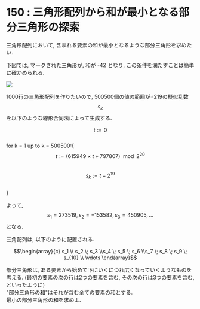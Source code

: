 # 150 : 三角形配列から和が最小となる部分三角形の探索

三角形配列において, 含まれる要素の和が最小となるような部分三角形を求めたい.

下図では, マークされた三角形が, 和が -42 となり, この条件を満たすことは簡単に確かめられる.

![](https://projecteuler.net/project/images/p150.gif)

1000行の三角形配列を作りたいので, 500500個の値の範囲が±219の擬似乱数$$s_k$$を以下のような線形合同法によって生成する.

$$t := 0$$\
for k = 1 up to k = 500500:{\
$$t := (615949 \times t + 797807) \mod 2^{20}$$\
$$s_k := t−2^{19}$$\
}

よって, $$s_1 = 273519, s_2 = −153582, s_3 = 450905, \dots$$となる.

三角配列は, 以下のように配置される.

$$\begin{array}{c} s_1 \\ s_2 \; s_3 \\s_4 \; s_5 \; s_6 \\s_7 \; s_8 \; s_9 \; s_{10} \\ \vdots \end{array}$$

部分三角形は, ある要素から始めて下にいくにつれ広くなっていくようなものを考える. (最初の要素の次の行は2つの要素を含む, その次の行は3つの要素を含む, といったように)\
"部分三角形の和"はそれが含む全ての要素の和とする.\
最小の部分三角形の和を求めよ.
